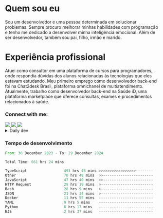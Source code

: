 # Quem sou eu
Sou um desenvolvedor e uma pessoa determinada em solucionar problemas. Sempre procuro melhorar minhas habilidades com programação e tenho me dedicado a desenvolver minha inteligência emocional. Além de ser desenvolvedor, também sou pai, filho, irmão e marido.

# Experiência profissional
Atuei como consultor em uma plataforma de cursos para programadores, onde respondia dúvidas dos alunos relacionadas às tecnologias que eles estavam estudando.
Meu primeiro emprego como desenvolvedor back-end foi na Chat2desk Brasil, plataforma omnichanel de multiatendimento.
Atualmente, trabalho como desenvolvedor back-end na Saúde iD, uma plataforma marketplace que oferece consultas, exames e procedimentos relacionados à saúde.

### Connect with me:
<a href="https://www.linkedin.com/in/theusmoreira" target="_blank" >
<img src="https://img.shields.io/badge/linkedin-%230077B5.svg?&style=for-the-badge&logo=linkedin&logoColor=white ">
</a>
<a href="https://www.instagram.com/matheus.s.moreira/" target="_blank">
<img src="https://img.shields.io/badge/instagram-%23E4405F.svg?&style=for-the-badge&logo=instagram&logoColor=white">
</a>
<a href="mailto:matheussm301@gmail.com"  target="_blank">
<img src="https://img.shields.io/badge/gmail-%23E4405F.svg?&style=for-the-badge&logo=gmail&logoColor=white">
</a>


<details>
  <summary>Daily dev </summary>
<p>
  <a href="https://app.daily.dev/matheussantos"><img src="https://github.com/matheus-santos-moreira/matheus-santos-moreira/blob/master/devcard.svg" width="200" alt="Matheus Santos's Dev Card"/></a>
 </p>
</details>

<h3>Tempo de desenvolvimento</h3>

<!--START_SECTION:waka-->

```rust
From: 30 December 2023 - To: 29 December 2024

Total Time: 661 hrs 24 mins

TypeScript                 493 hrs 45 mins >>>>>>>>>>>>>>>>>--------   67.43 %
Other                      70 hrs 48 mins  >>-----------------------   09.67 %
JavaScript                 47 hrs 40 mins  >>-----------------------   06.51 %
HTTP Request               29 hrs 19 mins  >------------------------   04.01 %
Bash                       28 hrs 9 mins   >------------------------   03.84 %
JSON                       21 hrs 34 mins  >------------------------   02.95 %
Docker                     11 hrs 55 mins  -------------------------   01.63 %
YAML                       9 hrs 5 mins    -------------------------   01.24 %
Python                     6 hrs 17 mins   -------------------------   00.86 %
EJS                        2 hrs 37 mins   -------------------------   00.36 %
```

<!--END_SECTION:waka-->

